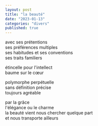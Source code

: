 ```yaml
---
layout: post
title: "la beauté"
date: "2023-01-13"
categories: "divers"
published: true
---
```


avec ses prétentions  
ses préférences multiples  
ses habitudes et ses conventions  
ses traits familiers  

étincelle pour l'intellect  
baume sur le cœur  

polymorphe perpétuelle  
sans définition précise  
toujours agréable  

par la grâce  
l'élégance ou le charme  
la beauté vient nous chercher quelque part  
et nous transporte ailleurs
